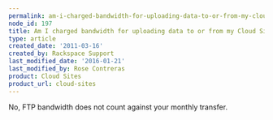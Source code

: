 ```yaml
---
permalink: am-i-charged-bandwidth-for-uploading-data-to-or-from-my-cloud-sites-account/
node_id: 197
title: Am I charged bandwidth for uploading data to or from my Cloud Sites account?
type: article
created_date: '2011-03-16'
created_by: Rackspace Support
last_modified_date: '2016-01-21'
last_modified_by: Rose Contreras
product: Cloud Sites
product_url: cloud-sites
---
```


No, FTP bandwidth does not count against your monthly transfer.

